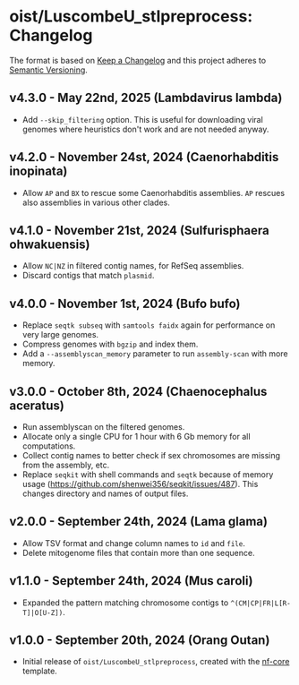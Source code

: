# oist/LuscombeU_stlpreprocess: Changelog

The format is based on [Keep a Changelog](https://keepachangelog.com/en/1.0.0/)
and this project adheres to [Semantic Versioning](https://semver.org/spec/v2.0.0.html).

## v4.3.0 - May 22nd, 2025 (Lambdavirus lambda)

 - Add `--skip_filtering` option.  This is useful for downloading viral genomes where
   heuristics don't work and are not needed anyway.

## v4.2.0 - November 24st, 2024 (Caenorhabditis inopinata)

 - Allow `AP` and `BX` to rescue some Caenorhabditis assemblies.  `AP` rescues also
   assemblies in various other clades.

## v4.1.0 - November 21st, 2024 (Sulfurisphaera ohwakuensis)

 - Allow `NC|NZ` in filtered contig names, for RefSeq assemblies.
 - Discard contigs that match `plasmid`.

## v4.0.0 - November 1st, 2024 (Bufo bufo)

 - Replace `seqtk subseq` with `samtools faidx` again for performance on very large genomes.
 - Compress genomes with `bgzip` and index them.
 - Add a `--assemblyscan_memory` parameter to run `assembly-scan` with more memory.

## v3.0.0 - October 8th, 2024 (Chaenocephalus aceratus)

 - Run assemblyscan on the filtered genomes.
 - Allocate only a single CPU for 1 hour with 6 Gb memory for all computations.
 - Collect contig names to better check if sex chromosomes are missing from the assembly, etc.
 - Replace `seqkit` with shell commands and `seqtk` because of memory usage
   (https://github.com/shenwei356/seqkit/issues/487).
   This changes directory and names of output files.

## v2.0.0 - September 24th, 2024 (Lama glama)

 - Allow TSV format and change column names to `id` and `file`.
 - Delete mitogenome files that contain more than one sequence.

## v1.1.0 - September 24th, 2024 (Mus caroli)

 - Expanded the pattern matching chromosome contigs to `^(CM|CP|FR|L[R-T]|O[U-Z])`.

## v1.0.0 - September 20th, 2024 (Orang Outan)

 - Initial release of `oist/LuscombeU_stlpreprocess`, created with the [nf-core](https://nf-co.re/) template.
